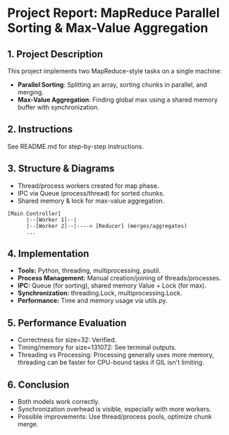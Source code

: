 # Project Report: MapReduce Parallel Sorting & Max-Value Aggregation

## 1. Project Description

This project implements two MapReduce-style tasks on a single machine:
- **Parallel Sorting**: Splitting an array, sorting chunks in parallel, and merging.
- **Max-Value Aggregation**: Finding global max using a shared memory buffer with synchronization.

## 2. Instructions

See README.md for step-by-step instructions.

## 3. Structure & Diagrams

- Thread/process workers created for map phase.
- IPC via Queue (process/thread) for sorted chunks.
- Shared memory & lock for max-value aggregation.

```
[Main Controller]
      |--[Worker 1]--|
      |--[Worker 2]--|----> [Reducer] (merges/aggregates)
      ...
```

## 4. Implementation

- **Tools:** Python, threading, multiprocessing, psutil.
- **Process Management:** Manual creation/joining of threads/processes.
- **IPC:** Queue (for sorting), shared memory Value + Lock (for max).
- **Synchronization:** threading.Lock, multiprocessing.Lock.
- **Performance:** Time and memory usage via utils.py.

## 5. Performance Evaluation

- Correctness for size=32: Verified.
- Timing/memory for size=131072: See terminal outputs.
- Threading vs Processing: Processing generally uses more memory, threading can be faster for CPU-bound tasks if GIL isn't limiting.

## 6. Conclusion

- Both models work correctly.
- Synchronization overhead is visible, especially with more workers.
- Possible improvements: Use thread/process pools, optimize chunk merge.
